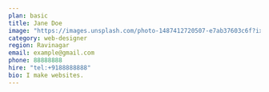 ```yaml
---
plan: basic
title: Jane Doe
image: "https://images.unsplash.com/photo-1487412720507-e7ab37603c6f?ixlib=rb-1.2.1&ixid=eyJhcHBfaWQiOjEyMDd9&auto=format&fit=crop&w=751&q=80"
category: web-designer
region: Ravinagar
email: example@gmail.com
phone: 88888888
hire: "tel:+9188888888"
bio: I make websites.
---
```

